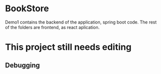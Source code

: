 # BookStore
Demo1 contains the backend of the application, spring boot code.
The rest of the folders are frontend, as react aplication. 

# This project still needs editing 
## Debugging 
